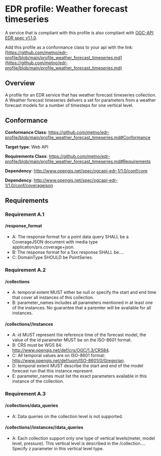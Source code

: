 # EDR profile: Weather forecast timeseries

A service that is compliant with this profile is also compliant with [OGC-API EDR spec v1.1.0](https://docs.ogc.org/is/19-086r6/19-086r6.html).

Add this profile as a conformance class to your api with the link: [https://github.com/metno/edr-profile/blob/main/profile_weather_forecast_timeseries.md](https://github.com/metno/edr-profile/blob/main/profile_weather_forecast_timeseries.md)

## Overview

A profile for an EDR service that has weather forecast timeseries collection. A Weather forecast timeseries delivers a set for parameters from a weather forecast models for a number of timesteps for one vertical level.

## Conformance

**Conformance Class**: https://github.com/metno/edr-profile/blob/main/profile_weather_forecast_timeseries.md#Conformance 

**Target type**: Web API

**Requirements Class**: https://github.com/metno/edr-profile/blob/main/profile_weather_forecast_timeseries.md#Requirements

**Dependency**: http://www.opengis.net/spec/ogcapi-edr-1/1.0/conf/core

**Dependency**: http://www.opengis.net/spec/ogcapi-edr-1/1.0/conf/coveragejson

## Requirements

### Requirement A.1

#### /response_format

- A: The response format for a point data query SHALL be a CoverageJSON document with media type  application/prs.coverage+json.
- B: The response format for a 5xx response SHALL be....
- C: DomainType SHOULD be PointSeries.

### Requirement A.2

#### /collections

- A: temporal extent MUST either be null or specify the start and end time that cover all instances of this collection.
- B: parameter_names includes all parameters mentioned in at least one of the instances. No guarantee that a paremter will be available for all instances.

#### /collections/<collectionid>/instances

- A: id MUST represent the reference time of the forecast model, the value of the id parameter MUST be on the ISO-8601 format.
- B: CRS must be WGS 84: http://www.opengis.net/def/crs/OGC/1.3/CRS84.
- C: All temporal values are on ISO-8601 format: http://www.opengis.net/def/uom/ISO-8601/0/Gregorian.
- D: temporal extent MUST describe the start and end of the model forecast run that this instance represent.
- E: parameter_names must list the exact parameters available in this instance of the collection.

### Requirement A.3

#### /collections/data_queries

- A: Data queries on the collection level is not supported.

#### /collections/<collectionid>/instances/<instanceid>/data_queries

- A: Each collection support only one type of vertical levels(meter, model level, pressure). This vertical level is described in the /collection.... Specify z parameter in this vertical level type.
